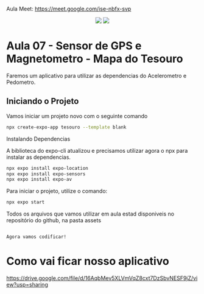 Aula Meet: https://meet.google.com/ise-nbfx-svp
<div align = center>
  <img src = "https://github.com/user-attachments/assets/2ea2acc2-d636-4f0f-9b3e-dcb4f8b6e447">
  <img src = "https://github.com/user-attachments/assets/bf7151ea-dfcc-42d9-b4fe-6ede2e5f4649">


 

</div>  


# Aula 07 -  Sensor de GPS e Magnetometro - Mapa do Tesouro

Faremos um aplicativo para utilizar as dependencias do Acelerometro e Pedometro.

## Iniciando o Projeto

Vamos iniciar um projeto novo com o seguinte comando

```bash
npx create-expo-app tesouro --template blank
```
Instalando Dependencias

A biblioteca do expo-cli atualizou e precisamos utilizar agora o npx para instalar as dependencias.

```bash
npx expo install expo-location
npx expo install expo-sensors
npx expo install expo-av

```
Para iniciar o projeto, utilize o comando:

```bash
npx expo start
```
Todos os arquivos que vamos utilizar em aula estad disponiveis no repositório do github, na pasta assets

```bash

Agora vamos codificar!
```

# Como vai ficar nosso aplicativo

https://drive.google.com/file/d/16AqbMev5XLVmVqZ8cxt7DzSbvNESF9jZ/view?usp=sharing


